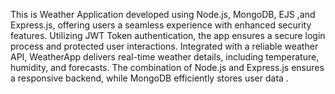 This is Weather Application developed using Node.js, MongoDB, EJS ,and Express.js, offering users a seamless experience with enhanced security features. 
Utilizing JWT Token authentication, the app ensures a secure login process and protected user interactions.
Integrated with a reliable weather API, WeatherApp delivers real-time weather details, including temperature, humidity, and forecasts.
The combination of Node.js and Express.js ensures a responsive backend, while MongoDB efficiently stores user data . 
